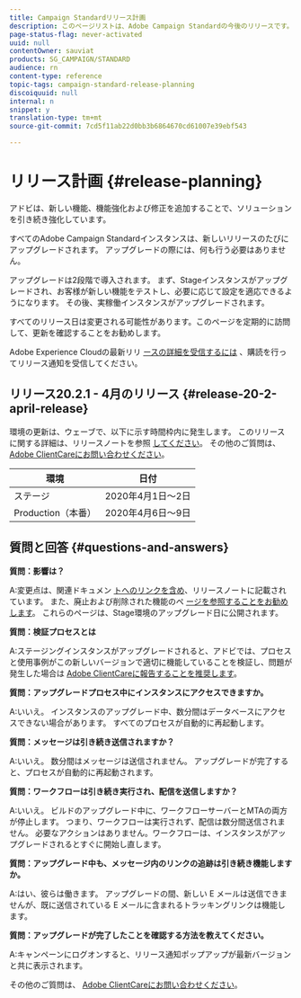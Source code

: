 ```yaml
---
title: Campaign Standardリリース計画
description: このページリストは、Adobe Campaign Standardの今後のリリースです。
page-status-flag: never-activated
uuid: null
contentOwner: sauviat
products: SG_CAMPAIGN/STANDARD
audience: rn
content-type: reference
topic-tags: campaign-standard-release-planning
discoiquuid: null
internal: n
snippet: y
translation-type: tm+mt
source-git-commit: 7cd5f11ab22d0bb3b6864670cd61007e39ebf543

---
```



# リリース計画 {#release-planning}

アドビは、新しい機能、機能強化および修正を追加することで、ソリューションを引き続き強化しています。

すべてのAdobe Campaign Standardインスタンスは、新しいリリースのたびにアップグレードされます。 アップグレードの際には、何も行う必要はありません。

アップグレードは2段階で導入されます。 まず、Stageインスタンスがアップグレードされ、お客様が新しい機能をテストし、必要に応じて設定を適応できるようになります。 その後、実稼働インスタンスがアップグレードされます。

すべてのリリース日は変更される可能性があります。このページを定期的に訪問して、更新を確認することをお勧めします。

Adobe Experience Cloudの最新リリ [ースの詳細を受信するには](https://www.adobe.com/subscription/priority-product-update.html) 、購読を行ってリリース通知を受信してください。

## リリース20.2.1 - 4月のリリース {#release-20-2-april-release}

環境の更新は、ウェーブで、以下に示す時間枠内に発生します。 このリリースに関する詳細は、リリースノートを参照 [してください](../../rn/using/release-notes.md)。 その他のご質問は、 [Adobe ClientCareにお問い合わせください](https://support.neolane.net/webApp/extranetLogin)。

<table> 
 <thead> 
  <tr> 
   <th> 環境<br /> </th> 
   <th> 日付<br /> </th> 
  </tr> 
 </thead> 
 <tbody> 
  <tr> 
   <td> ステージ<br /> </td> 
   <td> 2020年4月1日～2日<br /> </td> 
  </tr> 
  <tr> 
   <td> Production（本番）<br /> </td> 
   <td> 2020年4月6日～9日<br /> </td> 
  </tr> 
 </tbody> 
</table>



## 質問と回答 {#questions-and-answers}

**質問：影響は？**

A:変更点は、関連ドキュメン [トへのリンクを含め](../../rn/using/release-notes.md)、リリースノートに記載されています。 また、廃止および削除された機能のペ [ージを参照することをお勧めします](https://helpx.adobe.com/campaign/kb/acs-deprecated-and-removed-features.html)。 これらのページは、Stage環境のアップグレード日に公開されます。

**質問：検証プロセスとは**

A:ステージングインスタンスがアップグレードされると、アドビでは、プロセスと使用事例がこの新しいバージョンで適切に機能していることを検証し、問題が発生した場合は [Adobe ClientCareに報告することを推奨します](https://support.neolane.net/webApp/extranetLogin)。

**質問：アップグレードプロセス中にインスタンスにアクセスできますか。**

A:いいえ。 インスタンスのアップグレード中、数分間はデータベースにアクセスできない場合があります。 すべてのプロセスが自動的に再起動します。

**質問：メッセージは引き続き送信されますか？**

A:いいえ。 数分間はメッセージは送信されません。 アップグレードが完了すると、プロセスが自動的に再起動されます。

**質問：ワークフローは引き続き実行され、配信を送信しますか？**

A:いいえ。 ビルドのアップグレード中に、ワークフローサーバーとMTAの両方が停止します。 つまり、ワークフローは実行されず、配信は数分間送信されません。 必要なアクションはありません。ワークフローは、インスタンスがアップグレードされるとすぐに開始し直します。

**質問：アップグレード中も、メッセージ内のリンクの追跡は引き続き機能しますか。**

A:はい、彼らは働きます。 アップグレードの間、新しい E メールは送信できませんが、既に送信されている E メールに含まれるトラッキングリンクは機能します。

**質問：アップグレードが完了したことを確認する方法を教えてください。**

A:キャンペーンにログオンすると、リリース通知ポップアップが最新バージョンと共に表示されます。

その他のご質問は、 [Adobe ClientCareにお問い合わせください](https://support.neolane.net/webApp/extranetLogin)。